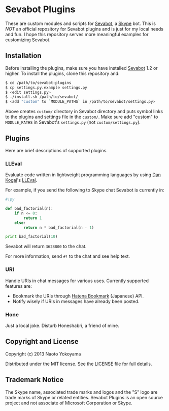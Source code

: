 # Sevabot Plugins

These are custom modules and scripts for [Sevabot], a [Skype] bot.
This is *NOT* an official repository for Sevabot plugins and is just for
my local needs and fun.
I hope this repository serves more meaningful examples for customizing Sevabot.

[Sevabot]: https://github.com/opensourcehacker/sevabot
[Skype]: http://www.skype.com/


## Installation

Before installing the plugins, make sure you have installed [Sevabot]
1.2 or higher.
To install the plugins, clone this repository and:

``` bash
$ cd /path/to/sevabot-plugins
$ cp settings.py.example settings.py
$ <edit settings.py>
$ ./install.sh /path/to/sevabot/
$ <add "custom" to `MODULE_PATHS` in /path/to/sevabot/settings.py>
```

Above creates `custom/` directory in Sevabot directory and
puts symbol links to the plugins and settings file in the `custom/`.
Make sure add "custom" to `MODULE_PATHS` in Sevabot's `settings.py`
(not `custom/settings.py`).

## Plugins

Here are brief descriptions of supported plugins.

### LLEval

Evaluate code written in lightweight programming languages by using
[Dan Kogai]'s [LLEval].

[Dan Kogai]: https://github.com/dankogai
[LLEval]: http://colabv6.dan.co.jp/lleval.html

For example, if you send the following to Skype chat Sevabot is currently in:

``` python
#!py

def bad_factorial(n):
    if n <= 0:
        return 1
    else:
        return n * bad_factorial(n - 1)

print bad_factorial(10)
```

Sevabot will return `3628800` to the chat.

For more information, send `#!` to the chat and see help text.

### URI

Handle URIs in chat messages for various uses. Currently supported features are:

- Bookmark the URIs through [Hatena Bookmark] (Japanese) API.
- Notify wisely if URIs in messages have already been posted.

[Hatena Bookmark]: http://b.hatena.ne.jp/

### Hone

Just a local joke. Disturb Honeshabri, a friend of mine.


## Copyright and License

Copyright (c) 2013 Naoto Yokoyama

Distributed under the MIT license.
See the LICENSE file for full details.


## Trademark Notice

The Skype name, associated trade marks and logos and the "S" logo are
trade marks of Skype or related entities.
Sevabot Plugins is an open source project and not associate of
Microsoft Corporation or Skype.
